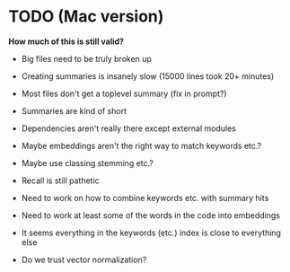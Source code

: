 # TODO (Mac version)

**How much of this is still valid?**

- Big files need to be truly broken up
- Creating summaries is insanely slow (15000 lines took 20+ minutes)
- Most files don't get a toplevel summary (fix in prompt?)
- Summaries are kind of short
- Dependencies aren't really there except external modules

- Maybe embeddings aren't the right way to match keywords etc.?
- Maybe use classing stemming etc.?

- Recall is still pathetic
- Need to work on how to combine keywords etc. with summary hits
- Need to work at least some of the words in the code into embeddings
- It seems everything in the keywords (etc.) index is close to everything else

- Do we trust vector normalization?

